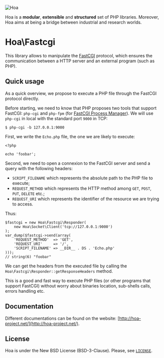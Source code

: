![Hoa](http://hoa-project.net/Media/Image/Hoa_small.png)

Hoa is a **modular**, **extensible** and **structured** set of PHP libraries.
Moreover, Hoa aims at being a bridge between industrial and research worlds.

# Hoa\Fastcgi

This library allows to manipulate the [FastCGI](http://fastcgi.com/) protocol,
which ensures the communication between a HTTP server and an external program
(such as PHP).

## Quick usage

As a quick overview, we propose to execute a PHP file through the FastCGI
protocol directly.

Before starting, we need to know that PHP proposes two tools that support
FastCGI: `php-cgi` and `php-fpm` (for
[FastCGI Process Manager](http://php.net/install.fpm)). We will use `php-cgi` in
local with the standard port `9000` in TCP:

    $ php-cgi -b 127.0.0.1:9000

First, we write the `Echo.php` file, the one we are likely to execute:

    <?php

    echo 'foobar';

Second, we need to open a connexion to the FastCGI server and send a query with
the following headers:

  * `SCRIPT_FILENAME` which represents the absolute path to the PHP file to
    execute;
  * `REQUEST_METHOD` which represents the HTTP method among `GET`, `POST`,
    `PUT`, `DELETE` etc.;
  * `REQUEST_URI` which represents the identifier of the resource we are trying
    to access.

Thus:

    $fastcgi = new Hoa\Fastcgi\Responder(
        new Hoa\Socket\Client('tcp://127.0.0.1:9000')
    );
    var_dump($fastcgi->send(array(
        'REQUEST_METHOD'  => 'GET',
        'REQUEST_URI'     => '/',
        'SCRIPT_FILENAME' => __DIR__ . DS . 'Echo.php'
    )));
    // string(6) "foobar"

We can get the headers from the executed file by calling the
`Hoa\Fastcgi\Responder::getResponseHeaders` method.

This is a good and fast way to execute PHP files (or other programs that support
FastCGI) without worry about binaries location, sub-shells calls, errors
handling etc.

## Documentation

Different documentations can be found on the website:
[http://hoa-project.net/](http://hoa-project.net/).

## License

Hoa is under the New BSD License (BSD-3-Clause). Please, see
[`LICENSE`](http://hoa-project.net/LICENSE).